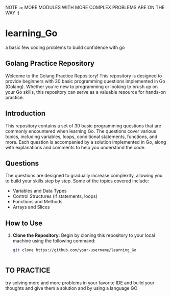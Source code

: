 NOTE := MORE MODULES WITH MORE COMPLEX PROBLEMS ARE ON THE WAY :)

# learning_Go
a basic few coding problems to build confidence with go


## Golang Practice Repository

Welcome to the Golang Practice Repository! This repository is designed to provide beginners with 30 basic programming questions implemented in Go (Golang). Whether you're new to programming or looking to brush up on your Go skills, this repository can serve as a valuable resource for hands-on practice.


## Introduction

This repository contains a set of 30 basic programming questions that are commonly encountered when learning Go. The questions cover various topics, including variables, loops, conditional statements, functions, and more. Each question is accompanied by a solution implemented in Go, along with explanations and comments to help you understand the code.

## Questions

The questions are designed to gradually increase complexity, allowing you to build your skills step by step. Some of the topics covered include:

- Variables and Data Types
- Control Structures (if statements, loops)
- Functions and Methods
- Arrays and Slices

## How to Use

1. **Clone the Repository**: Begin by cloning this repository to your local machine using the following command:

   ```bash
   git clone https://github.com/your-username/learning_Go



## TO PRACTICE
 try solving more and more problems in your favorite IDE and build your thoughts and give them a solution and by using a language GO
